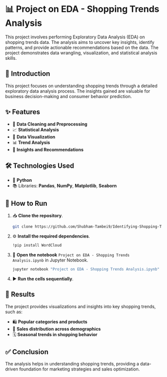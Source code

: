 # 📊 Project on EDA - Shopping Trends Analysis

This project involves performing Exploratory Data Analysis (EDA) on shopping trends data. 
The analysis aims to uncover key insights, identify patterns, and provide actionable recommendations based on the data. 
The project demonstrates data wrangling, visualization, and statistical analysis skills.

## 🌟 Introduction
This project focuses on understanding shopping trends through a detailed exploratory data analysis process. 
The insights gained are valuable for business decision-making and consumer behavior prediction.

## ✨ Features
- 🧹 **Data Cleaning and Preprocessing**
- 📈 **Statistical Analysis**
- 🎨 **Data Visualization**
- 📊 **Trend Analysis**
- 🧠 **Insights and Recommendations**

## 🛠️ Technologies Used
- 🐍 **Python**
- 📚 Libraries: **Pandas**, **NumPy**, **Matplotlib**, **Seaborn**

## 🚀 How to Run
1. 📥 **Clone the repository**.
   ```bash
   git clone https://github.com/Shubham-Tambei9/Identifying-Shopping-Trends-Using-Data-Analysis.git
3. ⚙️ **Install the required dependencies**.
   ```bash
   !pip install WordCloud
5. 📓 **Open the notebook** `Project on EDA - Shopping Trends Analysis.ipynb` in Jupyter Notebook.
    ```bash
   jupyter notebook "Project on EDA - Shopping Trends Analysis.ipynb"
7. ▶️ **Run the cells sequentially**.

## 📌 Results
The project provides visualizations and insights into key shopping trends, such as:
- 🛍️ **Popular categories and products**
- 👥 **Sales distribution across demographics**
- 🗓️ **Seasonal trends in shopping behavior**

## ✅ Conclusion
The analysis helps in understanding shopping trends, providing a data-driven foundation for marketing strategies and sales optimization.

